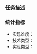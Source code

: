 ### 任务描述
<!--
    简要描述任务目标和相关业务逻辑、算法、设计和实现方案，常见包括：
    1. 设计稿编号
    2. 页面路由
    3. API名称及文档地址
-->


### 统计指标
<!--
    支持的指标和可选项如下：
    1. 实现难度（单选）：困难、复杂、普通
    2. 技术类型（多选）：验证、引进、常规、陈旧
    3. 实现类型（多选）：调研/验证、调试/配置、数据存取、数据处理、数据模型、运维、测试、接口/页面/组件、架构/设计、库/框架、工具/服务、标准/规范、解决方案

    填写时直接复制注释中的字段即可，多选项以顿号分隔。

    具体评估标准可参考：
    http://git.weiresearch.com/dev/public/tree/master/regulations/statistics-and-evaluation-indicator#%E9%9C%80%E6%B1%82%E7%B1%BB%E4%BB%BB%E5%8A%A1%E8%AE%B0%E5%BD%95
-->
*   实现难度：
*   技术类型：
*   实现类型：
